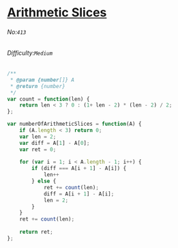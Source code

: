 # [Arithmetic Slices](https://leetcode.com/problems/arithmetic-slices/#/description)
###### No:`413`
###### Difficulty:`Medium`



```js
/**
 * @param {number[]} A
 * @return {number}
 */
var count = function(len) {
    return len < 3 ? 0 : (1+ len - 2) * (len - 2) / 2;    
};

var numberOfArithmeticSlices = function(A) {
    if (A.length < 3) return 0;
    var len = 2;
    var diff = A[1] - A[0];
    var ret = 0;
    
    for (var i = 1; i < A.length - 1; i++) {
        if (diff === A[i + 1] - A[i]) {
            len++
        } else {
            ret += count(len);
            diff = A[i + 1] - A[i];
            len = 2;
        }
    }
    ret += count(len);
    
    return ret;
};
```
